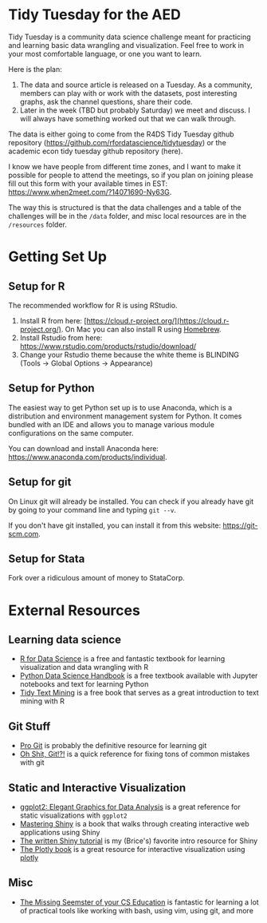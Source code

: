 # Tidy Tuesday for the AED

Tidy Tuesday is a community data science challenge meant for practicing and learning basic data wrangling and visualization. Feel free to work in your most comfortable language, or one you want to learn. 

Here is the plan:
1. The data and source article is released on a Tuesday. As a community, members can play with or work with the datasets, post interesting graphs, ask the channel questions, share their code.
2. Later in the week (TBD but probably Saturday) we meet and discuss. I will always have something worked out that we can walk through.

The data is either going to come from the R4DS Tidy Tuesday github repository (https://github.com/rfordatascience/tidytuesday) or the academic econ tidy tuesday github repository (here). 

I know we have people from different time zones, and I want to make it possible for people to attend the meetings, so if you plan on joining please fill out this form with your available times in EST: https://www.when2meet.com/?14071690-Ny63G.

The way this is structured is that the data challenges and a table of the challenges will be in the `/data` folder, and misc local resources are in the `/resources` folder.

# Getting Set Up

## Setup for R

The recommended workflow for R is using RStudio.

1. Install R from here: [https://cloud.r-project.org/](https://cloud.r-project.org/). On Mac you can also install R using [Homebrew](https://brew.sh/).
2. Install Rstudio from here: https://www.rstudio.com/products/rstudio/download/
3. Change your Rstudio theme because the white theme is BLINDING (Tools -> Global Options -> Appearance)

## Setup for Python 

The easiest way to get Python set up is to use Anaconda, which is a distribution and environment management system for Python. It comes bundled with an IDE and allows you to manage various module configurations on the same computer.

You can download and install Anaconda here: https://www.anaconda.com/products/individual.

## Setup for git

On Linux git will already be installed. You can check if you already have git by going to your command line and typing `git --v`.

If you don't have git installed, you can install it from this website: https://git-scm.com.

## Setup for Stata

Fork over a ridiculous amount of money to StataCorp.

# External Resources

## Learning data science

- [R for Data Science](https://r4ds.had.co.nz/) is a free and fantastic textbook for learning visualization and data wrangling with R
- [Python Data Science Handbook](https://jakevdp.github.io/PythonDataScienceHandbook/) is a free textbook available with Jupyter notebooks and text for learning Python
- [Tidy Text Mining](https://www.tidytextmining.com/) is a free book that serves as a great introduction to text mining with R

## Git Stuff
- [Pro Git](https://git-scm.com/book/en/v2) is probably the definitive resource for learning git
- [Oh Shit, Git!?!](https://ohshitgit.com/) is a quick reference for fixing tons of common mistakes with git

## Static and Interactive Visualization
- [ggplot2: Elegant Graphics for Data Analysis](https://ggplot2-book.org/) is a great reference for static visualizations with `ggplot2`
- [Mastering Shiny](https://mastering-shiny.org/) is a book that walks through creating interactive web applications using Shiny
- [The written Shiny tutorial](https://shiny.rstudio.com/tutorial/written-tutorial/lesson1/) is my (Brice's) favorite intro resource for Shiny
- [The Plotly book](https://plotly-r.com/) is a great resource for interactive visualization using [plotly](https://plotly.com/)

## Misc
- [The Missing Seemster of your CS Education](https://missing.csail.mit.edu/) is fantastic for learning a lot of practical tools like working with bash, using vim, using git, and more

